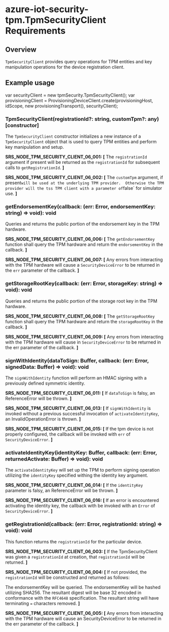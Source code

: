 # azure-iot-security-tpm.TpmSecurityClient Requirements

## Overview
`TpmSecurityClient` provides query operations for TPM entities and key manipulation operations for the device registration client.

## Example usage

var securityClient = new tpmSecurity.TpmSecurityClient();
var provisioningClient = ProvisioningDeviceClient.create(provisioningHost, idScope, new provisioningTransport(), securityClient);

### TpmSecurityClient(registrationId?: string, customTpm?: any) [constructor]

The `TpmSecurityClient` constructor initializes a new instance of a `TpmSecurityClient` object that is used to query TPM entities and perform key manipulation and setup.

**SRS_NODE_TPM_SECURITY_CLIENT_06_001: [** The `registrationId` argument if present will be returned as the `registrationId` for subsequent calls to `getRegistrationId`. **]**

**SRS_NODE_TPM_SECURITY_CLIENT_06_002: [** The `customTpm` argument, if present` will be used at the underlying TPM provider.  Otherwise the TPM provider will the tss TPM client with a parameter of `false` for simulator use. **]**

### getEndorsementKey(callback: (err: Error, endorsementKey: string) => void): void

Queries and returns the public portion of the endorsement key in the TPM hardware.

**SRS_NODE_TPM_SECURITY_CLIENT_06_006: [** The `getEndorsementKey` function shall query the TPM hardware and return the `endorsementKey` in the callback. **]**

**SRS_NODE_TPM_SECURITY_CLIENT_06_007: [** Any errors from interacting with the TPM hardware will cause a `SecurityDeviceError` to be returned in the `err` parameter of the callback. **]**

### getStorageRootKey(callback: (err: Error, storageKey: string) => void): void

Queries and returns the public portion of the storage root key in the TPM hardware.

**SRS_NODE_TPM_SECURITY_CLIENT_06_008: [** The `getStorageRootKey` function shall query the TPM hardware and return the `storageRootKey` in the callback. **]**

**SRS_NODE_TPM_SECURITY_CLIENT_06_009: [** Any errors from interacting with the TPM hardware will cause in `SecurityDeviceError` to be returned in the err parameter of the callback. **]**

### signWithIdentity(dataToSign: Buffer, callback: (err: Error, signedData: Buffer) => void): void

The `signWithIdentity` function will perform an HMAC signing with a previously defined symmetric identity.

**SRS_NODE_TPM_SECURITY_CLIENT_06_011: [** If `dataToSign` is falsy, an ReferenceError will be thrown. **]**

**SRS_NODE_TPM_SECURITY_CLIENT_06_013: [** If `signWithIdentity` is invoked without a previous successful invocation of `activateIdentityKey`, an InvalidOperationError is thrown. **]**

**SRS_NODE_TPM_SECURITY_CLIENT_06_015: [** If the tpm device is not properly configured, the callback will be invoked with `err` of `SecurityDeviceError`. **]**

### activateIdentityKey(identityKey: Buffer, callback: (err: Error, returnedActivate: Buffer) => void): void

The `activateIdentityKey` will set up the TPM to perform signing operation utilizing the `identityKey` specified withing the identity key argument.

**SRS_NODE_TPM_SECURITY_CLIENT_06_014: [** If the `identityKey` parameter is falsy, an ReferenceError will be thrown. **]**

**SRS_NODE_TPM_SECURITY_CLIENT_06_016: [** If an error is encountered activating the identity key, the callback with be invoked with an `Error` of `SecurityDeviceError`. **]**

### getRegistrationId(callback: (err: Error, registrationId: string) => void): void

This function returns the `registrationId` for the particular device.

**SRS_NODE_TPM_SECURITY_CLIENT_06_003: [** If the TpmSecurityClient was given a `registrationId` at creation, that `registrationId` will be returned. **]**

**SRS_NODE_TPM_SECURITY_CLIENT_06_004: [** If not provided, the `registrationId` will be constructed and returned as follows:

The endorsementKey will be queried.
The endorsementKey will be hashed utilizing SHA256.
The resultant digest will be base 32 encoded in conformance with the `RFC4648` specification.
The resultant string will have terminating `=` characters removed. **]**

**SRS_NODE_TPM_SECURITY_CLIENT_06_005: [** Any errors from interacting with the TPM hardware will cause an SecurityDeviceError to be returned in the err parameter of the callback. **]**